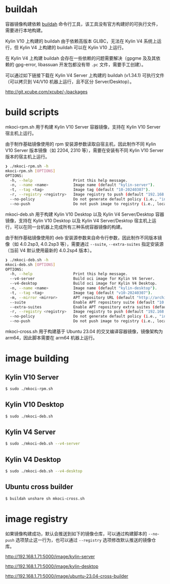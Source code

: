 # buildah

容器镜像构建依赖 [buildah](https://github.com/containers/buildah) 命令行工具，该工具没有官方构建好的可执行文件，需要进行本地构建。

Kylin V10 上构建的 buildah 由于依赖高版本 GLIBC，无法在 Kylin V4 系统上运行，但 Kylin V4 上构建的 buildah 可以在 Kylin V10 上运行。

在 Kylin V4 上构建 buildah 会存在一些依赖的问题需要解决（gpgme 及及其依赖的 gpg-error, libassuan 开发包都没有带 `.pc` 文件，需要手工创建）。

可以通过如下链接下载在 Kylin V4 Server 上构建的 buildah (v1.34.1) 可执行文件（可以拷贝到 V4/V10 机器上运行，且不区分 Server/Desktop）。

http://git.xcube.com/xcube/-/packages

# build scripts

mkoci-rpm.sh 用于构建 Kylin V10 Server 容器镜像，支持在 Kylin V10 Server 宿主机上运行。

由于制作基础镜像使用的 rpm 安装源参数读取自宿主机，因此制作不同 Kylin V10 Server 版本镜像（如 2204, 2310 等），需要在安装有不同 Kylin V10 Server 版本的宿主机上运行。

```sh
❯ ./mkoci-rpm.sh -h
mkoci-rpm.sh [OPTIONS]
OPTIONS:
  -h, --help                  Print this help message.
  -n, --name <name>           Image name (default "kylin-server").
  -t, --tag <tag>             Image tag (default "10-20240307").
  -r, --registry <registry>   Image registry to push (default "192.168.1.71:5000").
  --no-policy                 Do not generate default policy (i.e., "insecureAcceptAnything").
  --no-push                   Do not push image to registry (i.e., local container & image will be kept).
```

mkoci-deb.sh 用于构建 Kylin V10 Desktop 以及 Kylin V4 Server/Desktop 容器镜像，支持在 Kylin V10 Desktop 以及 Kylin V4 Server/Desktop 宿主机上运行，可以在同一台机器上完成所有三种系统容器镜像的构建。

由于制作基础镜像使用的 deb 安装源参数来自命令行参数，因此制作不同版本镜像（如 4.0.2sp3, 4.0.2sp3 等），需要通过 `--suite`, `--extra-suites` 指定安装源（当前 V4 默认使用最新的 4.0.2sp4 版本）。

```sh
❯ ./mkoci-deb.sh -h
mkoci-deb.sh [OPTIONS]
OPTIONS:
  -h, --help                  Print this help message.
  --v4-server                 Build oci image for Kylin V4 Server.
  --v4-desktop                Build oci image for Kylin V4 Desktop.
  -n, --name <name>           Image name (default "kylin-desktop").
  -t, --tag <tag>             Image tag (default "v10-20240307").
  -m, --mirror <mirror>       APT repository URL (default "http://archive.kylinos.cn/kylin/KYLIN-ALL").
  --suite                     Enable APT repository suite (default "10.1-2303-updates").
  --extra-suites              Enable APT repository extra suites (default "10.1").
  -r, --registry <registry>   Image registry to push (default "192.168.1.71:5000").
  --no-policy                 Do not generate default policy (i.e., "insecureAcceptAnything").
  --no-push                   Do not push image to registry (i.e., local container & image will be kept).
```

mkoci-cross.sh 用于构建基于 Ubuntu 23.04 的交叉编译容器镜像，镜像架构为 arm64，因此脚本需要在 arm64 机器上运行。

# image building

## Kylin V10 Server

```sh
$ sudo ./mkoci-rpm.sh
```

## Kylin V10 Desktop

```sh
$ sudo ./mkoci-deb.sh
```

## Kylin V4 Server

```sh
$ sudo ./mkoci-deb.sh --v4-server
```

## Kylin V4 Desktop

```sh
$ sudo ./mkoci-deb.sh --v4-desktop
```

## Ubuntu cross builder

```sh
$ buildah unshare sh mkoci-cross.sh
```

# image registry

如果镜像构建成功，默认会推送到如下的镜像仓库，可以通过构建脚本的 `--no-push` 选项禁止这一行为，也可以通过 `--registry` 选项修改默认推送的镜像仓库。

http://192.168.1.71:5000/image/kylin-server

http://192.168.1.71:5000/image/kylin-desktop

http://192.168.1.71:5000/image/ubuntu-23.04-cross-builder
